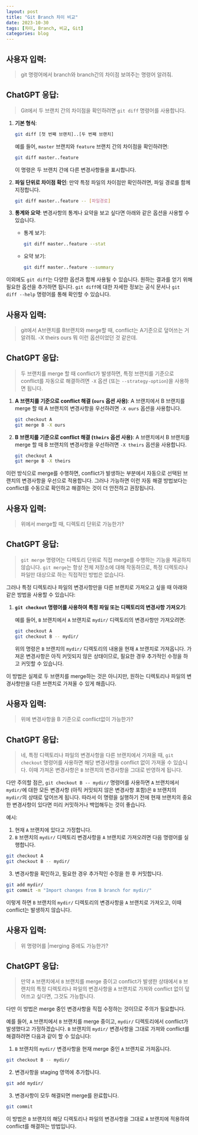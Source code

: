 ```yaml
---
layout: post
title: "Git Branch 차이 비교"
date: 2023-10-30
tags: [차이, Branch, 비교, Git]
categories: blog
---
```


## 사용자 입력:
> git 명령어에서 branch와 branch간의  차이점 보여주는 명령어 알려줘.

## ChatGPT 응답:
> Git에서 두 브랜치 간의 차이점을 확인하려면 `git diff` 명령어를 사용합니다.

1. **기본 형식**: 
    ```bash
    git diff [첫 번째 브랜치]..[두 번째 브랜치]
    ```

    예를 들어, `master` 브랜치와 `feature` 브랜치 간의 차이점을 확인하려면:

    ```bash
    git diff master..feature
    ```

    이 명령은 두 브랜치 간에 다른 변경사항들을 표시합니다.

2. **파일 단위로 차이점 확인**: 
    만약 특정 파일의 차이점만 확인하려면, 파일 경로를 함께 지정합니다.

    ```bash
    git diff master..feature -- [파일경로]
    ```

3. **통계와 요약**: 
    변경사항의 통계나 요약을 보고 싶다면 아래와 같은 옵션을 사용할 수 있습니다.

    - 통계 보기:
      ```bash
      git diff master..feature --stat
      ```

    - 요약 보기:
      ```bash
      git diff master..feature --summary
      ```

이외에도 `git diff`는 다양한 옵션과 함께 사용될 수 있습니다. 원하는 결과를 얻기 위해 필요한 옵션을 추가하면 됩니다. `git diff`에 대한 자세한 정보는 공식 문서나 `git diff --help` 명령어를 통해 확인할 수 있습니다.

## 사용자 입력:
> git에서 A브랜치를 B브랜치와 merge할 때, conflict는 A기준으로 덮어쓰는 거 알려줘. -X theirs ours 뭐 이런 옵션이었던 것 같은데.

## ChatGPT 응답:
> 두 브랜치를 merge 할 때 conflict가 발생하면, 특정 브랜치를 기준으로 conflict를 자동으로 해결하려면 `-X` 옵션 (또는 `--strategy-option`)을 사용하면 됩니다. 

1. **A 브랜치를 기준으로 conflict 해결 (`ours` 옵션 사용)**:
    A 브랜치에서 B 브랜치를 merge 할 때 A 브랜치의 변경사항을 우선하려면 `-X ours` 옵션을 사용합니다.
    ```bash
    git checkout A
    git merge B -X ours
    ```

2. **B 브랜치를 기준으로 conflict 해결 (`theirs` 옵션 사용)**:
    A 브랜치에서 B 브랜치를 merge 할 때 B 브랜치의 변경사항을 우선하려면 `-X theirs` 옵션을 사용합니다.
    ```bash
    git checkout A
    git merge B -X theirs
    ```

이런 방식으로 merge를 수행하면, conflict가 발생하는 부분에서 자동으로 선택된 브랜치의 변경사항을 우선으로 적용합니다. 그러나 가능하면 이런 자동 해결 방법보다는 conflict를 수동으로 확인하고 해결하는 것이 더 안전하고 권장됩니다.

## 사용자 입력:
> 위에서 merge할 때, 디렉토리 단위로 가능한가?

## ChatGPT 응답:
> `git merge` 명령어는 디렉토리 단위로 직접 merge를 수행하는 기능을 제공하지 않습니다. `git merge`는 항상 전체 저장소에 대해 작동하므로, 특정 디렉토리나 파일만 대상으로 하는 직접적인 방법은 없습니다.

그러나 특정 디렉토리나 파일의 변경사항만을 다른 브랜치로 가져오고 싶을 때 아래와 같은 방법을 사용할 수 있습니다:

1. **`git checkout` 명령어를 사용하여 특정 파일 또는 디렉토리의 변경사항 가져오기**:

    예를 들어, `B` 브랜치에서 `A` 브랜치로 `mydir/` 디렉토리의 변경사항만 가져오려면:

    ```bash
    git checkout A
    git checkout B -- mydir/
    ```

    위의 명령은 `B` 브랜치의 `mydir/` 디렉토리의 내용을 현재 `A` 브랜치로 가져옵니다. 가져온 변경사항은 아직 커밋되지 않은 상태이므로, 필요한 경우 추가적인 수정을 하고 커밋할 수 있습니다.

이 방법은 실제로 두 브랜치를 merge하는 것은 아니지만, 원하는 디렉토리나 파일의 변경사항만을 다른 브랜치로 가져올 수 있게 해줍니다.

## 사용자 입력:
> 위에 변경사항을 B 기준으로 conflict없이 가능한가?

## ChatGPT 응답:
> 네, 특정 디렉토리나 파일의 변경사항을 다른 브랜치에서 가져올 때, `git checkout` 명령어를 사용하면 해당 변경사항을 conflict 없이 가져올 수 있습니다. 이때 가져온 변경사항은 `B` 브랜치의 변경사항을 그대로 반영하게 됩니다.

다만 주의할 점은, `git checkout B -- mydir/` 명령어를 사용하면 `A` 브랜치에서 `mydir/`에 대한 모든 변경사항 (아직 커밋되지 않은 변경사항 포함)은 `B` 브랜치의 `mydir/`의 상태로 덮어쓰게 됩니다. 따라서 이 명령을 실행하기 전에 현재 브랜치의 중요한 변경사항이 있다면 미리 커밋하거나 백업해두는 것이 좋습니다.

예시:

1. 현재 `A` 브랜치에 있다고 가정합니다.
2. `B` 브랜치의 `mydir/` 디렉토리 변경사항을 `A` 브랜치로 가져오려면 다음 명령어를 실행합니다.

```bash
git checkout A
git checkout B -- mydir/
```

3. 변경사항을 확인하고, 필요한 경우 추가적인 수정을 한 후 커밋합니다.

```bash
git add mydir/
git commit -m "Import changes from B branch for mydir/"
```

이렇게 하면 `B` 브랜치의 `mydir/` 디렉토리의 변경사항을 `A` 브랜치로 가져오고, 이때 conflict는 발생하지 않습니다.

## 사용자 입력:
> 위 명령어를  |merging 중에도 가능한가?

## ChatGPT 응답:
> 만약 `A` 브랜치에서 `B` 브랜치를 merge 중이고 conflict가 발생한 상태에서 `B` 브랜치의 특정 디렉토리나 파일의 변경사항을 `A` 브랜치로 가져와 conflict 없이 덮어쓰고 싶다면, 그것도 가능합니다.

다만 이 방법은 merge 중인 변경사항을 직접 수정하는 것이므로 주의가 필요합니다. 

예를 들어, `A` 브랜치에서 `B` 브랜치를 merge 중이고, `mydir/` 디렉토리에서 conflict가 발생했다고 가정하겠습니다. `B` 브랜치의 `mydir/` 변경사항을 그대로 가져와 conflict를 해결하려면 다음과 같이 할 수 있습니다:

1. `B` 브랜치의 `mydir/` 변경사항을 현재 merge 중인 `A` 브랜치로 가져옵니다.

```bash
git checkout B -- mydir/
```

2. 변경사항을 staging 영역에 추가합니다.

```bash
git add mydir/
```

3. 변경사항이 모두 해결되면 merge를 완료합니다.

```bash
git commit
```

이 방법은 `B` 브랜치의 해당 디렉토리나 파일의 변경사항을 그대로 `A` 브랜치에 적용하여 conflict를 해결하는 방법입니다.

